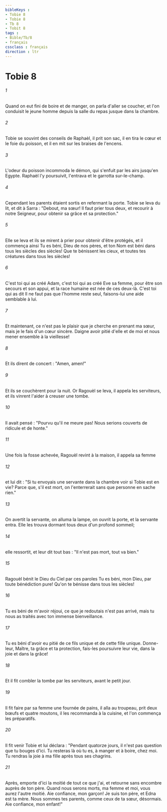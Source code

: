 ```yaml
---
bibleKeys : 
- Tobie 8
- Tobie 8
- Tb 8
- Tobit 8
tags : 
- Bible/Tb/8
- français
cssclass : français
direction : ltr
---
```


# Tobie 8

###### 1
Quand on eut fini de boire et de manger, on parla d'aller se coucher, et l'on conduisit le jeune homme depuis la salle du repas jusque dans la chambre.
###### 2
Tobie se souvint des conseils de Raphaèl, il prit son sac, il en tira le cœur et le foie du poisson, et il en mit sur les braises de l'encens.
###### 3
L'odeur du poisson incommoda le démon, qui s'enfuit par les airs jusqu'en Egypte. Raphaèl l'y poursuivit, l'entrava et le garrotta sur-le-champ.
###### 4
Cependant les parents étaient sortis en refermant la porte. Tobie se leva du lit, et dit à Sarra : "Debout, ma sœur! Il faut prier tous deux, et recourir à notre Seigneur, pour obtenir sa grâce et sa protection."
###### 5
Elle se leva et ils se mirent à prier pour obtenir d'être protégés, et il commença ainsi Tu es béni, Dieu de nos pères, et ton Nom est béni dans tous les siècles des siècles! Que te bénissent les cieux, et toutes tes créatures dans tous les siècles!
###### 6
C'est toi qui as créé Adam, c'est toi qui as créé Eve sa femme, pour être son secours et son appui, et la race humaine est née de ces deux-là. C'est toi qui as dit Il ne faut pas que l'homme reste seul, faisons-lui une aide semblable à lui.
###### 7
Et maintenant, ce n'est pas le plaisir que je cherche en prenant ma sœur, mais je le fais d'un cœur sincère. Daigne avoir pitié d'elle et de moi et nous mener ensemble à la vieillesse!
###### 8
Et ils dirent de concert : "Amen, amen!"
###### 9
Et ils se couchèrent pour la nuit. Or Ragouèl se leva, il appela les serviteurs, et ils vinrent l'aider à creuser une tombe.
###### 10
Il avait pensé : "Pourvu qu'il ne meure pas! Nous serions couverts de ridicule et de honte."
###### 11
Une fois la fosse achevée, Ragouèl revint à la maison, il appela sa femme
###### 12
et lui dit : "Si tu envoyais une servante dans la chambre voir si Tobie est en vie? Parce que, s'il est mort, on l'enterrerait sans que personne en sache rien."
###### 13
On avertit la servante, on alluma la lampe, on ouvrit la porte, et la servante entra. Elle les trouva dormant tous deux d'un profond sommeil;
###### 14
elle ressortit, et leur dit tout bas : "Il n'est pas mort, tout va bien."
###### 15
Ragouèl bénit le Dieu du Ciel par ces paroles Tu es béni, mon Dieu, par toute bénédiction pure! Qu'on te bénisse dans tous les siècles!
###### 16
Tu es béni de m'avoir réjoui, ce que je redoutais n'est pas arrivé, mais tu nous as traités avec ton immense bienveillance.
###### 17
Tu es béni d'avoir eu pitié de ce fils unique et de cette fille unique. Donne-leur, Maître, ta grâce et ta protection, fais-les poursuivre leur vie, dans la joie et dans la grâce!
###### 18
Et il fit combler la tombe par les serviteurs, avant le petit jour.
###### 19
Il fit faire par sa femme une fournée de pains, il alla au troupeau, prit deux bœufs et quatre moutons, il les recommanda à la cuisine, et l'on commença les préparatifs.
###### 20
Il fit venir Tobie et lui déclara : "Pendant quatorze jours, il n'est pas question que tu bouges d'ici. Tu resteras là où tu es, à manger et à boire, chez moi. Tu rendras la joie à ma fille après tous ses chagrins.
###### 21
Après, emporte d'ici la moitié de tout ce que j'ai, et retourne sans encombre auprès de ton père. Quand nous serons morts, ma femme et moi, vous aurez l'autre moitié. Aie confiance, mon garçon! Je suis ton père, et Edna est ta mère. Nous sommes tes parents, comme ceux de ta sœur, désormais. Aie confiance, mon enfant!"

